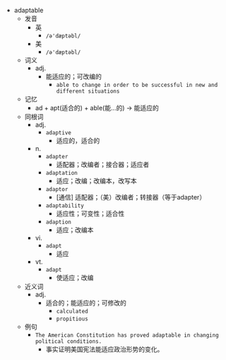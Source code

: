 - adaptable
  - 发音
    - 英
      - `/ə'dæptəbl/`
    - 美
      - `/ə'dæptəbl/`
  - 词义
    - adj.
      - 能适应的；可改编的
        - `able to change in order to be successful in new and different situations`
  - 记忆
    - ad + apt(适合的) + able(能…的) → 能适应的
  - 同根词
    - adj.
      - `adaptive`
        - 适应的，适合的
    - n.
      - `adapter`
        - 适配器；改编者；接合器；适应者
      - `adaptation`
        - 适应；改编；改编本，改写本
      - `adaptor`
        - [通信] 适配器；（美）改编者；转接器（等于adapter）
      - `adaptability`
        - 适应性；可变性；适合性
      - `adaption`
        - 适应；改编本
    - vi.
      - `adapt`
        - 适应
    - vt.
      - `adapt`
        - 使适应；改编
  - 近义词
    - adj.
      - 适合的；能适应的；可修改的
        - `calculated`
        - `propitious`
  - 例句
    - `The American Constitution has proved adaptable in changing political conditions.`
      - 事实证明美国宪法能适应政治形势的变化。

